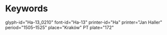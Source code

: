 # Keywords
glyph-id="Ha-13_0210"
font-id="Ha-13"
printer-id="Ha"
printer="Jan Haller"
period="1505–1525"
place="Kraków"
PT plate="172"
